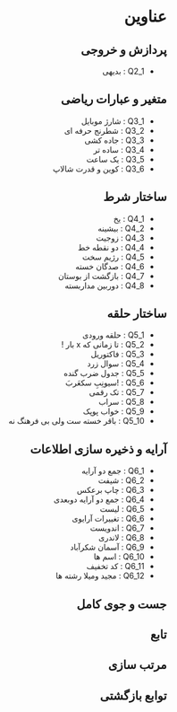 <div dir="rtl">

# عناوین

## پردازش و خروجی
- Q2_1 : بدیهی

## متغیر و عبارات ریاضی
- Q3_1 : شارژ موبایل
- Q3_2 : شطرنج حرفه ای
- Q3_3 : جاده کشی
- Q3_4 : ساده تر
- Q3_5 : یک ساعت
- Q3_6 : کوین و قدرت شالاپ

## ساختار شرط
- Q4_1 : یخ
- Q4_2 : بیشینه
- Q4_3 : زوجیت
- Q4_4 : دو نقطه خط
- Q4_5 : رژیم سخت
- Q4_6 : صدگان خسته
- Q4_7 : بازگشت از بوستان
- Q4_8 : دوربین مداربسته

## ساختار حلقه
- Q5_1 : حلقه ورودی
- Q5_2 : تا زمانی که x بار !
- Q5_3 : فاکتوریل
- Q5_4 : سوال زرد
- Q5_5 : جدول ضرب گنده
- Q5_6 : !سیونِبِ سکعَربَ
- Q5_7 : تک رقمی
- Q5_8 : سراب
- Q5_9 : خواب پوپک
- Q5_10 : باقر خسته ست ولی بی فرهنگ نه

## آرایه و ذخیره سازی اطلاعات
- Q6_1 : جمع دو آرایه
- Q6_2 : شیفت
- Q6_3 :  چاپ برعکس
- Q6_4 : جمع دو آرایه دوبعدی
- Q6_5 : لیست
- Q6_6 : تغییرات آرایوی
- Q6_7 : اندویست
- Q6_8 : لاندری
- Q6_9 : آسمان شکرآباد
- Q6_10 : اسم ها
- Q6_11 : کد تخفیف
- Q6_12 : مجید ومیلا رشته ها

## جست و جوی کامل

## تابع

## مرتب سازی

## توابع بازگشتی

</div>

